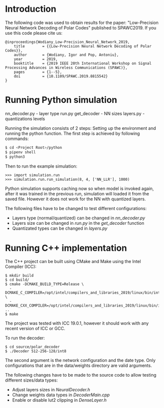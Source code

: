 # Introduction

The following code was used to obtain results for the paper: "Low-Precision Neural
Network Decoding of Polar Codes" published to SPAWC2019. If you use this code please cite us:

```
@inproceedings{Wodiany_Low-Precision_Neural_Network_2019,
	title        = {{Low-Precision Neural Network Decoding of Polar Codes}},
	author       = {Wodiany, Igor and Pop, Antoniu},
	year         = 2019,
	booktitle    = {2019 IEEE 20th International Workshop on Signal Processing Advances in Wireless Communications (SPAWC)},
	pages        = {1--5},
	doi          = {10.1109/SPAWC.2019.8815542}
}
```

# Running Python simulation

nn_decoder.py - layer type
run.py get_decoder - NN sizes
layers.py - quantizations levels

Running the simulation consists of 2 steps: Setting up the environment and running
the python function. The first step is achieved by following commands:

```bash
$ cd <Project Root>/python
$ pipenv shell
$ python3
```

Then to run the example simulation:

```
>>> import simulation.run
>>> simulation.run.run_simulation(8, 4, ['NN_LLR'], 1000)
```

Python simulation supports caching now so when model is invoked again, after it was
trained in the previous run, simulation will loaded it from the saved file. However it does not
work for the NN with quantized layers.

The following files have to be changed to test different configurations:

* Layers type (normal/quantized) can be changed in *nn_decoder.py*
* Layers size can be changed in *run.py* in the *get_decoder* function
* Quantizated types can be changed in *layers.py*

# Running C++ implementation

The C++ project can be built using CMake and Make using the Intel Compiler (ICC):

```
$ mkdir build
$ cd build/
$ cmake -DCMAKE_BUILD_TYPE=Release \
  -DCMAKE_C_COMPILER=/opt/intel/compilers_and_libraries_2019/linux/bin/intel64/icc \
  -DCMAKE_CXX_COMPILER=/opt/intel/compilers_and_libraries_2019/linux/bin/intel64/icc ..
$ make
```

The project was tested with ICC 19.0.1, however it should work with any recent version of ICC or GCC.

To run the decoder:

```
$ cd source/polar_decoder
$ ./Decoder 512-256-128/int8
```

The second argument is the network configuration and the date type. Only configurations that are
in the data/weights directory are valid arguments.

The following changes have to be made to the source code to allow testing different sizes/data types:

* Adjust layers sizes in *NeuralDecoder.h*
* Change weights data types in *DecoderMain.cpp*
* Enable or disable lut2 clipping in *DenseLayer.h*

